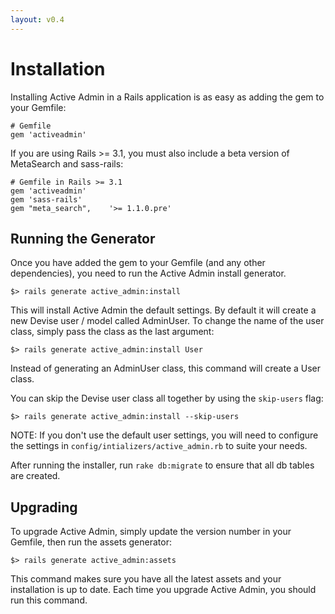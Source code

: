 ```yaml
---
layout: v0.4
---
```

# Installation

Installing Active Admin in a Rails application is as easy as adding the gem to
your Gemfile:

    # Gemfile
    gem 'activeadmin'

If you are using Rails >= 3.1, you must also include a beta version of
MetaSearch and sass-rails:

    # Gemfile in Rails >= 3.1
    gem 'activeadmin'
    gem 'sass-rails'
    gem "meta_search",    '>= 1.1.0.pre'

## Running the Generator

Once you have added the gem to your Gemfile (and any other dependencies), you
need to run the Active Admin install generator.

    $> rails generate active_admin:install

This will install Active Admin the default settings. By default it will create a
new Devise user / model called AdminUser. To change the name of the user class,
simply pass the class as the last argument:

    $> rails generate active_admin:install User

Instead of generating an AdminUser class, this command will create a User class.

You can skip the Devise user class all together by using the `skip-users` flag:

    $> rails generate active_admin:install --skip-users

NOTE: If you don't use the default user settings, you will need to configure the
settings in `config/intializers/active_admin.rb` to suite your needs.

After running the installer, run `rake db:migrate` to ensure that all db tables
are created.

## Upgrading

To upgrade Active Admin, simply update the version number in your Gemfile, then
run the assets generator:

    $> rails generate active_admin:assets

This command makes sure you have all the latest assets and your installation is
up to date. Each time you upgrade Active Admin, you should run this command.
